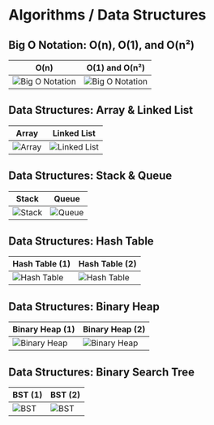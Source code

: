 # Algorithms / Data Structures

## Big O Notation: O(n), O(1), and O(n²)

| O(n) | O(1) and O(n²) |
| --- |  --- |
| ![Big O Notation](https://github.com/girliemac/a-picture-is-worth-a-1000-words/blob/main/algorithms/images/algorithm101_BigO_01.webp?raw=true) | ![Big O Notation](https://github.com/girliemac/a-picture-is-worth-a-1000-words/blob/main/algorithms/images/algorithm101_BigO_02.webp?raw=true) |

## Data Structures: Array & Linked List

| Array | Linked List |
| --- |  --- |
| ![Array](https://github.com/girliemac/a-picture-is-worth-a-1000-words/blob/main/algorithms/images/algorithm101_Array.webp?raw=true) | ![Linked List](https://github.com/girliemac/a-picture-is-worth-a-1000-words/blob/main/algorithms/images/algorithm101_Linked_List.webp?raw=true) |


## Data Structures: Stack & Queue

| Stack | Queue |
| --- |  --- |
| ![Stack](https://github.com/girliemac/a-picture-is-worth-a-1000-words/blob/main/algorithms/images/algorithm101_Stack.webp?raw=true) | ![Queue](https://github.com/girliemac/a-picture-is-worth-a-1000-words/blob/main/algorithms/images/algorithm101_Queue.webp?raw=true) |


## Data Structures: Hash Table 

| Hash Table (1) | Hash Table (2) |
| --- |  --- |
| ![Hash Table](https://github.com/girliemac/a-picture-is-worth-a-1000-words/blob/main/algorithms/images/algorithm101_Hash_Table_01.webp?raw=true) | ![Hash Table](https://github.com/girliemac/a-picture-is-worth-a-1000-words/blob/main/algorithms/images/algorithm101_Hash_Table_02.webp?raw=true) |

## Data Structures: Binary Heap 

| Binary Heap (1) | Binary Heap (2) |
| --- |  --- |
| ![Binary Heap](https://github.com/girliemac/a-picture-is-worth-a-1000-words/blob/main/algorithms/images/algorithm101_Heap_01.webp?raw=true) | ![Binary Heap](https://github.com/girliemac/a-picture-is-worth-a-1000-words/blob/main/algorithms/images/algorithm101_Heap_02.webp?raw=true) |

## Data Structures: Binary Search Tree 

| BST (1) | BST (2) |
| --- |  --- |
| ![BST](https://github.com/girliemac/a-picture-is-worth-a-1000-words/blob/main/algorithms/images/algorithm101_BST_01.webp?raw=true) | ![BST](https://github.com/girliemac/a-picture-is-worth-a-1000-words/blob/main/algorithms/images/algorithm101_BST_02.webp?raw=true) |